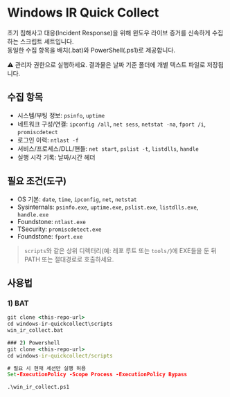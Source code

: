 # Windows IR Quick Collect

초기 침해사고 대응(Incident Response)을 위해 윈도우 라이브 증거를 신속하게 수집하는 스크립트 세트입니다.  
동일한 수집 항목을 배치(.bat)와 PowerShell(.ps1)로 제공합니다.

⚠️ 관리자 권한으로 실행하세요. 결과물은 날짜 기준 폴더에 개별 텍스트 파일로 저장됩니다.


## 수집 항목

- 시스템/부팅 정보: `psinfo`, `uptime`
- 네트워크 구성/연결: `ipconfig /all`, `net sess`, `netstat -na`, `fport /i`, `promiscdetect`
- 로그인 이력: `ntlast -f`
- 서비스/프로세스/DLL/핸들: `net start`, `pslist -t`, `listdlls`, `handle`
- 실행 시각 기록: 날짜/시간 헤더

## 필요 조건(도구)

- OS 기본: `date`, `time`, `ipconfig`, `net`, `netstat`
- Sysinternals: `psinfo.exe`, `uptime.exe`, `pslist.exe`, `listdlls.exe`, `handle.exe`
- Foundstone: `ntlast.exe`
- TSecurity: `promiscdetect.exe`
- Foundstone: `fport.exe`

> `scripts`와 같은 상위 디렉터리(예: 레포 루트 또는 `tools/`)에 EXE들을 둔 뒤 PATH 또는 절대경로로 호출하세요.

## 사용법

### 1) BAT
```cmd
git clone <this-repo-url>
cd windows-ir-quickcollect\scripts
win_ir_collect.bat

### 2) Powershell
git clone <this-repo-url>
cd windows-ir-quickcollect/scripts

# 필요 시 현재 세션만 실행 허용
Set-ExecutionPolicy -Scope Process -ExecutionPolicy Bypass

.\win_ir_collect.ps1

